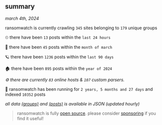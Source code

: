 
## summary
_march 4th, 2024_

ransomwatch is currently crawling `345` sites belonging to `179` unique groups

⏲ there have been `13` posts within the `last 24 hours`

🦈 there have been `45` posts within the `month of march`

🪐 there have been `1236` posts within the `last 90 days`

🏚 there have been `895` posts within the `year of 2024`

_⚙️ there are currently `83` online hosts & `107` custom parsers._

🦕 ransomwatch has been running for `2 years, 5 months and 27 days` and indexed `10352` posts

_all data  [(groups)](http://ransomwhat.telemetry.ltd/groups) and [(posts)](http://ransomwhat.telemetry.ltd/posts) is available in JSON (updated hourly)_

> ransomwatch is fully [open source](https://github.com/joshhighet/ransomwatch#ransomwatch--). please consider [sponsoring](https://github.com/sponsors/joshhighet) if you find it useful!
